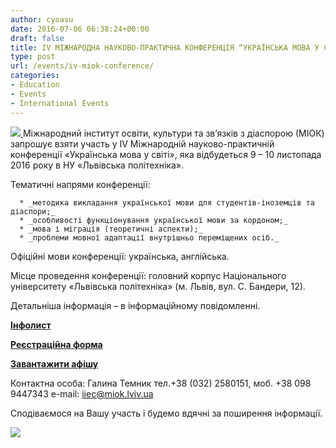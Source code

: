 ```yaml
---
author: cyoasu
date: 2016-07-06 06:38:24+00:00
draft: false
title: IV МІЖНАРОДНА НАУКОВО-ПРАКТИЧНА КОНФЕРЕНЦІЯ “УКРАЇНСЬКА МОВА У СВІТІ”
type: post
url: /events/iv-miok-conference/
categories:
- Education
- Events
- International Events
---
```


[![](http://miok.lviv.ua/wp-content/uploads/2015/12/%D0%91%D0%B0%D0%BD%D0%B5%D1%80.jpg)
](http://miok.lviv.ua/?p=9420)
Міжнародний інститут освіти, культури та зв’язків з діаспорою (МІОК) запрошує взяти участь у IV Міжнародній науково-практичній конференції «Українська мова у світі», яка відбудеться 9 – 10 листопада 2016 року в НУ «Львівська політехніка».

Тематичні напрями конференції:



 	  * _методика викладання української мови для студентів-іноземців та діаспори;_
 	  * _особливості функціонування української мови за кордоном;_
 	  * _мова і міграція (теоретичні аспекти);_
 	  * _проблеми мовної адаптації внутрішньо переміщених осіб._

Офіційні мови конференції: українська, англійська.

Місце проведення конференції: головний корпус Національного університету «Львівська політехніка»
(м. Львів, вул. С. Бандери, 12).

Детальніша інформація – в інформаційному повідомленні.

**[Інфолист](http://miok.lviv.ua/wp-content/uploads/2015/12/INFOLYST_2_Ukrajinska-mova-u-sviti.pdf)**

**[Реєстраційна форма](https://docs.google.com/forms/u/0/d/1um7BbIr9hOBJ4JPnvxYiNiCNRAjobrl2PwhrnQrgWGM/viewform?edit_requested=true)**

**[Завантажити афішу](http://miok.lviv.ua/wp-content/uploads/2016/06/AFISHA_MIOK_Conference.jpg)**

Контактна особа: Галина Темник
тел.+38 (032) 2580151, моб. +38 098 9447343
e-mail: iiec@miok.lviv.ua

Сподіваємося на Вашу участь і будемо вдячні за поширення інформації.

[![](http://miok.lviv.ua/wp-content/uploads/2016/06/AFISHA_MIOK_Conference-758x1024.jpg)
](http://miok.lviv.ua/?p=9420)
